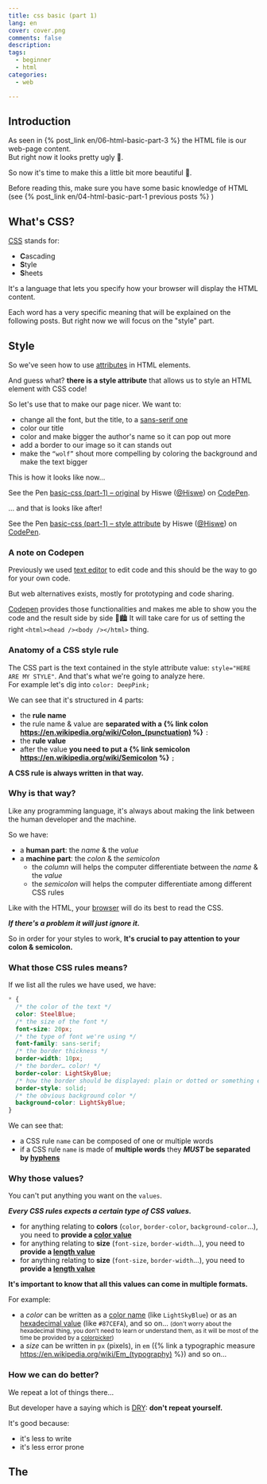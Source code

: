 ```yaml
---
title: css basic (part 1)
lang: en
cover: cover.png
comments: false
description:
tags:
  - beginner
  - html
categories:
  - web

---
```


## Introduction

As seen in {% post_link en/06-html-basic-part-3 %} the HTML file is our web-page content.  
But right now it looks pretty ugly 🙁.

So now it's time to make this a little bit more beautiful 💄.

<!-- more -->

Before reading this, make sure you have some basic knowledge of HTML (see {% post_link en/04-html-basic-part-1 previous posts %} )

## What's CSS?

<!-- an image of a drawing of a rainbow waterfall -->

[CSS](https://en.wikipedia.org/wiki/Cascading_Style_Sheets) stands for:

- **C**ascading
- **S**tyle
- **S**heets

It's a language that lets you specify how your browser will display the HTML content.

Each word has a very specific meaning that will be explained on the following posts.
But right now we will focus on the "style" part.

## Style

<!-- a fashion elements -->

So we've seen how to use <a href="{% post_path 05-html-basic-part-2 %}#The-anatomy-of-attributes">attributes</a> in HTML elements.

And guess what? **there is a style attribute** that allows us to style an HTML element with CSS code!

So let's use that to make our page nicer.
We want to:

- change all the font, but the title, to a [sans-serif one](https://en.wikipedia.org/wiki/Sans-serif)
- color our title
- color and make bigger the author's name so it can pop out more
- add a border to our image so it can stands out
- make the `“wolf”` shout more compelling by coloring the background and make the text bigger

This is how it looks like now…

<p data-height="550" data-theme-id="light" data-slug-hash="bjLXqv" data-default-tab="html,result" data-user="Hiswe" data-pen-title="basic-css (part-1) – original" class="codepen">See the Pen <a href="https://codepen.io/Hiswe/pen/bjLXqv/">basic-css (part-1) – original</a> by Hiswe (<a href="https://codepen.io/Hiswe">@Hiswe</a>) on <a href="https://codepen.io">CodePen</a>.</p>

… and that is looks like after!

<p data-height="550" data-theme-id="light" data-slug-hash="pZaXYV" data-default-tab="html,result" data-user="Hiswe" data-pen-title="basic-css (part-1) – style attribute" class="codepen">See the Pen <a href="https://codepen.io/Hiswe/pen/pZaXYV/">basic-css (part-1) – style attribute</a> by Hiswe (<a href="https://codepen.io/Hiswe">@Hiswe</a>) on <a href="https://codepen.io">CodePen</a>.</p>

<script async src="https://static.codepen.io/assets/embed/ei.js"></script>

### A note on Codepen

Previously we used <a href="{% post_path 04-html-basic-part-1 %}#What-are-the-better-alternatives-and-they-are-free">text editor</a> to edit code and this should be the way to go for your own code.

But web alternatives exists, mostly for prototyping and code sharing.

[Codepen](https://codepen.io/) provides those functionalities and makes me able to show you the code and the result side by side 🔡🏙
It will take care for us of setting the right `<html><head /><body /></html>` thing.

### Anatomy of a CSS style rule

<!-- x-ray of a paint bucket -->

The CSS part is the text contained in the style attribute value: `style="HERE ARE MY STYLE"`.
And that's what we're going to analyze here.  
For example let's dig into `color: DeepPink;`

We can see that it's structured in 4 parts:

[//]: # " need to suse {% link %} regular link doesn't handle well parenthesis "

- the **rule name**
- the rule name & value are **separated with a {% link colon https://en.wikipedia.org/wiki/Colon_(punctuation) %}** `:`
- the **rule value**
- after the value **you need to put a {% link semicolon https://en.wikipedia.org/wiki/Semicolon %}** `;`

**A CSS rule is always written in that way.**

### Why is that way?

Like any programming language, it's always about making the link between the human developer and the machine.

So we have:

- a **human part**: the _name_ & the _value_
- a **machine part**: the _colon_ & the _semicolon_
  - the _column_ will helps the computer differentiate between the _name_ & the _value_
  - the _semicolon_ will helps the computer differentiate among different CSS rules

Like with the HTML, your <a href="{% post_path 03-basic-web-understanding %}#The-Browser">browser</a> will do its best to read the CSS.

**_If there's a problem it will just ignore it._**

So in order for your styles to work, **It's crucial to pay attention to your colon & semicolon.**

### What those CSS rules means?

<!-- a paint bucket at school -->

If we list all the rules we have used, we have:

```css
* {
  /* the color of the text */
  color: SteelBlue;
  /* the size of the font */
  font-size: 20px;
  /* the type of font we're using */
  font-family: sans-serif;
  /* the border thickness */
  border-width: 10px;
  /* the border… color! */
  border-color: LightSkyBlue;
  /* how the border should be displayed: plain or dotted or something else */
  border-style: solid;
  /* the obvious background color */
  background-color: LightSkyBlue;
}
```

We can see that:

- a CSS rule `name` can be composed of one or multiple words
- if a CSS rule `name` is made of **multiple words** they **_MUST_ be separated by [hyphens](https://en.wikipedia.org/wiki/Hyphen-minus)**

### Why those values?

You can't put anything you want on the `values`.

**_Every CSS rules expects a certain type of CSS values._**

- for anything relating to **colors** (`color`, `border-color`, `background-color`…), you need to **provide a [color value](https://developer.mozilla.org/en-US/docs/Web/CSS/color_value)**
- for anything relating to **size** (`font-size`, `border-width`…), you need to **provide a [length value](https://developer.mozilla.org/en-US/docs/Web/CSS/length)**
  <!-- https://developer.mozilla.org/en-US/docs/Web/CSS/font-family -->
- for anything relating to **size** (`font-size`, `border-width`…), you need to **provide a [length value](https://developer.mozilla.org/en-US/docs/Web/CSS/length)**

**It's important to know that all this values can come in multiple formats.**

For example:

- a _color_ can be written as a [color name](https://www.quackit.com/css/color/charts/css_color_names_chart.cfm) (like `LightSkyBlue`) or as an [hexadecimal value](https://en.wikipedia.org/wiki/Web_colors) (like `#87CEFA`), and so on…
  <small>(don't worry about the hexadecimal thing, you don't need to learn or understand them, as it will be most of the time be provided by a [colorpicker](https://www.quackit.com/css/color/tools/css_color_picker.cfm))</small>
- a _size_ can be written in `px` (pixels), in `em` ({% link a typographic measure https://en.wikipedia.org/wiki/Em_(typography) %}) and so on…

### How we can do better?

<!-- someone writing on the black board: I won't repeat myself -->

We repeat a lot of things there…

But developer have a saying which is [DRY](https://en.wikipedia.org/wiki/Don%27t_repeat_yourself): **don't repeat yourself.**

It's good because:

- it's less to write
- it's less error prone

## The <style> HTML element

## The <style> HTML element
